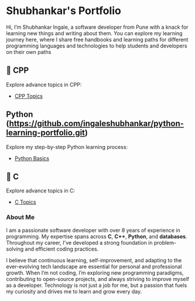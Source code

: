 # Shubhankar's Portfolio 
Hi, I’m Shubhankar Ingale, a software developer from Pune with a knack for learning new things and writing about them. You can explore my learning journey here, where I share free handbooks and learning paths for different programming languages and technologies to help students and developers on their own paths



## 📘 CPP
Explore advance topics in CPP:
- [CPP Topics](https://github.com/ingaleshubhankar/cpp-portfolio.git)



## Python (https://github.com/ingaleshubhankar/python-learning-portfolio.git)
Explore my step-by-step Python learning process:
- [Python Basics](https://github.com/ingaleshubhankar/python-learning-portfolio.git)





## 📕 C
Explore advance topics in C:
- [C Topics](https://github.com/ingaleshubhankar/c-portfolio.git)



### About Me
I am a passionate software developer with over 8 years of experience in programming. My expertise spans across **C**, **C++**, **Python**, and **databases**. Throughout my career, I've developed a strong foundation in problem-solving and efficient coding practices.

I believe that continuous learning, self-improvement, and adapting to the ever-evolving tech landscape are essential for personal and professional growth. When I’m not coding, I’m exploring new programming paradigms, contributing to open-source projects, and always striving to improve myself as a developer. Technology is not just a job for me, but a passion that fuels my curiosity and drives me to learn and grow every day.
